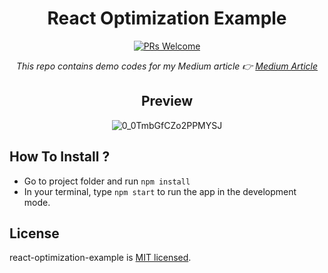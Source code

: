 <div align="center">
  
# React Optimization Example
[![PRs Welcome](https://img.shields.io/badge/PRs-welcome-brightgreen.svg?style=flat-square)](http://makeapullrequest.com)<br>

<i>This repo contains demo codes for my Medium article 👉  <a href="https://medium.com/@tsafaelmali/react-memoization-nedir-reactta-nas%C4%B1l-kullan%C4%B1l%C4%B1r-453035a3630f">Medium Article</a></i>

## Preview 

![0_0TmbGfCZo2PPMYSJ](https://user-images.githubusercontent.com/17435062/95010801-f39ab300-0634-11eb-81d5-d72cec82d117.gif)

</div>

## How To Install ? 

- Go to project folder and run ```npm install``` 
- In your terminal, type ```npm start``` to run the app in the development mode.

## License

react-optimization-example is [MIT licensed](./LICENSE).

